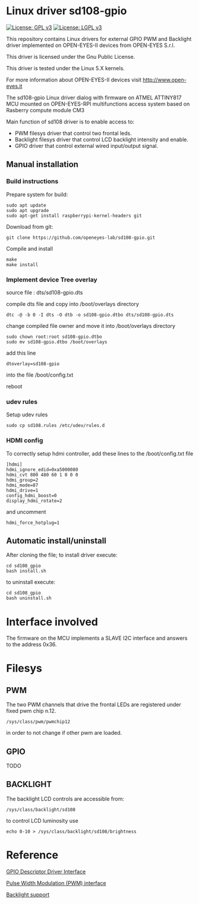 # Linux driver sd108-gpio

[![License: GPL v3](https://img.shields.io/badge/License-GPL%20v3-blue.svg)](http://www.gnu.org/licenses/gpl-3.0)
[![License: LGPL v3](https://img.shields.io/badge/License-LGPL%20v3-blue.svg)](http://www.gnu.org/licenses/lgpl-3.0)

This repository contains Linux drivers for external GPIO PWM and Backlight driver
implemented on OPEN-EYES-II devices from OPEN-EYES S.r.l.

This driver is licensed under the Gnu Public License.

This driver is tested under the Linux 5.X kernels.

For more information about OPEN-EYES-II devices visit http://www.open-eyes.it

The sd108-gpio Linux driver dialog with firmware on ATMEL ATTINY817 MCU mounted
on OPEN-EYES-RPI multifunctions access system based on Rasberry compute module CM3

Main function of sd108 driver is to enable access to:
* PWM filesys driver that control two frontal leds.
* Backlight filesys driver that control LCD backlight intensity and enable.
* GPIO driver that control external wired input/output signal.

## Manual installation

### Build instructions

Prepare system for build:
```
sudo apt update
sudo apt upgrade
sudo apt-get install raspberrypi-kernel-headers git
```
Download from git:
```
git clone https://github.com/openeyes-lab/sd108-gpio.git
```
Compile and install
```
make
make install
```

### Implement device Tree overlay

source file : dts/sd108-gpio.dts

compile dts file and copy into /boot/overlays directory
```
dtc -@ -b 0 -I dts -O dtb -o sd108-gpio.dtbo dts/sd108-gpio.dts
```
change compiled file owner and move it into /boot/overlays directory
```
sudo chown root:root sd108-gpio.dtbo
sudo mv sd108-gpio.dtbo /boot/overlays
```
add this line
```
dtoverlay=sd108-gpio
```
into the file /boot/config.txt

reboot

### udev rules

Setup udev rules
```
sudo cp sd108.rules /etc/udev/rules.d
```

### HDMI config
To correctly setup hdmi controller, add these lines to the /boot/config.txt file
```
[hdmi]
hdmi_ignore_edid=0xa5000080
hdmi_cvt 800 480 60 1 0 0 0
hdmi_group=2
hdmi_mode=87
hdmi_drive=1
config_hdmi_boost=0
display_hdmi_rotate=2
```
and uncomment
```
hdmi_force_hotplug=1
```

## Automatic install/uninstall

After cloning the file;
to install driver execute:
```
cd sd108_gpio
bash install.sh
```
to uninstall execute:
```
cd sd108_gpio
bash uninstall.sh
```

# Interface involved

The firmware on the MCU implements a SLAVE I2C interface and answers to the
address 0x36.

# Filesys

## PWM

The two PWM channels that drive the frontal LEDs are registered under fixed
pwm chip n.12.
```
/sys/class/pwm/pwmchip12
```
in order to not change if other pwm are loaded.

## GPIO

TODO

## BACKLIGHT

The backlight LCD controls are accessible from:
```
/sys/class/backlight/sd108  
```
to control LCD luminosity use
```
echo 0-10 > /sys/class/backlight/sd108/brightness
```

# Reference

[GPIO Descriptor Driver Interface](https://www.kernel.org/doc/html/v4.18/driver-api/gpio/driver.html)

[Pulse Width Modulation (PWM) interface](https://www.kernel.org/doc/html/latest/driver-api/pwm.html)

[Backlight support](https://www.kernel.org/doc/html/latest/gpu/backlight.html)
